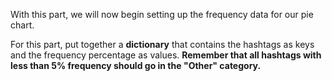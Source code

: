 With this part, we will now begin setting up the frequency data for our pie chart.
 
For this part, put together a **dictionary** that contains the hashtags as keys and the frequency percentage as values. **Remember that all hashtags with less than 5% frequency should go in the "Other" category.**


